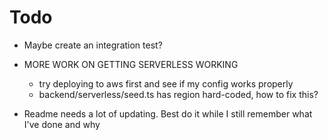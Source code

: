# Todo

- Maybe create an integration test?

- MORE WORK ON GETTING SERVERLESS WORKING
  - try deploying to aws first and see if my config works properly
  - backend/serverless/seed.ts has region hard-coded, how to fix this?

- Readme needs a lot of updating. Best do it while I still remember what I've done and why